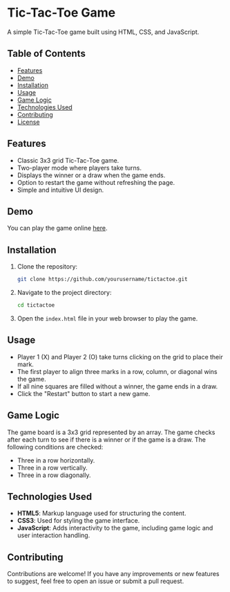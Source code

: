 # Tic-Tac-Toe Game

A simple Tic-Tac-Toe game built using HTML, CSS, and JavaScript.

## Table of Contents
- [Features](#features)
- [Demo](#demo)
- [Installation](#installation)
- [Usage](#usage)
- [Game Logic](#game-logic)
- [Technologies Used](#technologies-used)
- [Contributing](#contributing)
- [License](#license)

## Features
- Classic 3x3 grid Tic-Tac-Toe game.
- Two-player mode where players take turns.
- Displays the winner or a draw when the game ends.
- Option to restart the game without refreshing the page.
- Simple and intuitive UI design.

## Demo
You can play the game online [here](#).

## Installation
1. Clone the repository:
    ```bash
    git clone https://github.com/yourusername/tictactoe.git
    ```
2. Navigate to the project directory:
    ```bash
    cd tictactoe
    ```
3. Open the `index.html` file in your web browser to play the game.

## Usage
- Player 1 (X) and Player 2 (O) take turns clicking on the grid to place their mark.
- The first player to align three marks in a row, column, or diagonal wins the game.
- If all nine squares are filled without a winner, the game ends in a draw.
- Click the "Restart" button to start a new game.

## Game Logic
The game board is a 3x3 grid represented by an array. The game checks after each turn to see if there is a winner or if the game is a draw. The following conditions are checked:
- Three in a row horizontally.
- Three in a row vertically.
- Three in a row diagonally.

## Technologies Used
- **HTML5**: Markup language used for structuring the content.
- **CSS3**: Used for styling the game interface.
- **JavaScript**: Adds interactivity to the game, including game logic and user interaction handling.

## Contributing
Contributions are welcome! If you have any improvements or new features to suggest, feel free to open an issue or submit a pull request.

